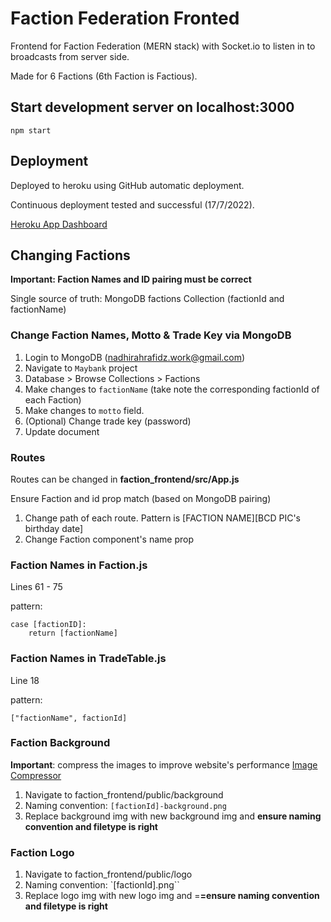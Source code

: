 # Faction Federation Fronted

Frontend for Faction Federation (MERN stack) with Socket.io to listen in to broadcasts from server side.

Made for 6 Factions (6th Faction is Factious). 

## Start development server on localhost:3000
```
npm start
```

## Deployment
Deployed to heroku using GitHub automatic deployment. 

Continuous deployment tested and successful (17/7/2022). 

[Heroku App Dashboard](https://dashboard.heroku.com/apps/faction-federation)

## Changing Factions
**Important: Faction Names and ID pairing must be correct**

Single source of truth: MongoDB factions Collection (factionId and factionName)

### Change Faction Names, Motto & Trade Key via MongoDB
1. Login to MongoDB (nadhirahrafidz.work@gmail.com)
2. Navigate to ``Maybank`` project
3. Database > Browse Collections > Factions
4. Make changes to ``factionName`` (take note the corresponding factionId of each Faction)
5. Make changes to ``motto`` field. 
6. (Optional) Change trade key (password) 
7. Update document

### Routes
Routes can be changed in **faction_frontend/src/App.js**

Ensure Faction and id prop match (based on MongoDB pairing)
1. Change path of each route. Pattern is [FACTION NAME][BCD PIC's birthday date]
2. Change Faction component's name prop

### Faction Names in Faction.js
Lines 61 - 75

pattern: 
```
case [factionID]:
    return [factionName]
```

### Faction Names in TradeTable.js
Line 18 

pattern: 
```
["factionName", factionId]
```

### Faction Background

**Important**: compress the images to improve website's performance [Image Compressor](https://imagecompressor.com/)

1. Navigate to faction_frontend/public/background
2. Naming convention: ``[factionId]-background.png``
3. Replace background img with new background img and **ensure naming convention and filetype is right** 

### Faction Logo

1. Navigate to faction_frontend/public/logo
2. Naming convention: `[factionId].png``
3. Replace logo img with new logo img and =**=ensure naming convention and filetype is right** 




